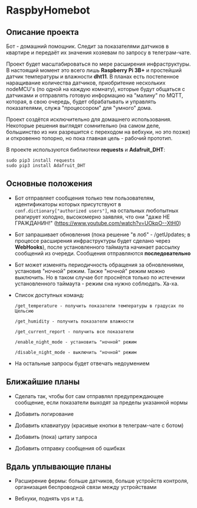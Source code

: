 # RaspbyHomebot

## Описание проекта

Бот - домашний помощник. Следит за показателями датчиков в квартире и передаёт их значения хозяевам по запросу в телеграм-чате.

Проект будет масштабироваться по мере расширения инфраструктуры. В настоящий момент это всего лишь **Raspberry Pi 3B+** и простейший датчик температуры и влажности **dht11**. В планах есть постепенное наращивание количества датчиков, приобритение нескольких nodeMCU's (по одной на каждую комнату), которые будут общаться с датчиками и отправлять готовую информацию на "малину" по MQTT, которая, в свою очередь, будет обрабатывать и управлять показателями, служа "процессором" для "умного" дома.

Проект создётся исключительно для домашнего использования. Некоторые решения выглядят сомнительно (на самом деле, большинство из них разрешится с переходом на вебхуки, но это позже) и откровенно топорно, но пока главная цель - рабочий прототип.

В проекте используются библиотеки **requests** и **Adafruit_DHT**:

```
sudo pip3 install requests
sudo pip3 install Adafruit_DHT
```

## Основные положения

- Бот отправляет сообщения только тем пользователям, идентификаторы которых присутствуют в ```conf.dictionary["authorized users"]```, на остальных любопытных реагирует холодно, высокомерно заявляя, что они "даже НЕ ГРАЖДАНИН!" (https://www.youtube.com/watch?v=UOkpO--XtH0)

- Бот запрашивает обновления (пока решение "в лоб" - /getUpdates; в процессе расширения инфраструктуры будет сделано через **WebHooks**), после установленного таймаута начинает рассылку сообщений из очереди. Сообщения отправляются **последовательно**

- Бот может изменять периодичность обращения за обновлениями, установив "ночной" режим. Также "ночной" режим можно выключить. Но в таком случае бот проснётся только по истечении установленного таймаута - режим сна нужно соблюдать. Ха-ха.

- Список доступных команд:
    
      /get_temperature - получить показатели температуры в градусах по Цельсию
      
      /get_humidity - получить показатели влажности
      
      /get_current_report - получить все показатели
      
      /enable_night_mode - установить "ночной" режим
      
      /disable_night_mode - выключить "ночной" режим
    
- На остальные запросы будет отвечать недоумением

## Ближайшие планы

- Сделать так, чтобы бот сам отправлял предупреждающее сообщение, если показатели выходят за пределы указанной нормы

- Добавить логирование

- Добавить клавиатуру (красивые кнопки в телеграм-чате с ботом)

- Добавить (пока) цитату запроса

- Добавить отправку сообщения об ошибках

## Вдаль уплывающие планы

- Расширение фермы: больше датчиков, больше устройств контроля, организация беспроводной связи между устройствами

- Вебхуки, поднять vps и т.д.
